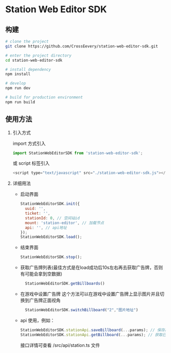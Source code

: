 # Station Web Editor SDK

## 构建

```bash
# clone the project
git clone https://github.com/CrossEevery/station-web-editor-sdk.git

# enter the project directory
cd station-web-editor-sdk

# install dependency
npm install

# develop
npm run dev

# build for production environment
npm run build
```

## 使用方法

1. 引入方式 

   import 方式引入

   ```javascript
   import StationWebEditorSDK from 'station-web-editor-sdk';
   ```

   或 script 标签引入

   ```javascript
   <script type="text/javascript" src="./station-web-editor-sdk.js"></script>
   ```

2. 详细用法

   - 启动界面

     ```javascript
     StationWebEditorSDK.init({
       uuid: '',
       ticket: '',
       stationId: 0, // 空间站id
       mount: 'station-editor', // 加载节点
       api: '', // api地址
     });
     StationWebEditorSDK.load();
     ```

   - 结束界面

     ```javascript
     StationWebEditorSDK.stop();
     ```

   - 获取广告牌列表(最佳方式是在load成功后10s左右再去获取广告牌，否则有可能会拿到空数据)

     ```javascript
       StationWebEditorSDK.getBillboards()
     ```

   - 在游戏中设置广告牌
     这个方法可以在游戏中设置广告牌上显示图片并且切换到广告牌正面视角
     
     ```javascript
       StationWebEditorSDK.switchBillboard("2","图片地址")
     ```

   - api 使用，例如：

     ```javascript
     StationWebEditorSDK.stationApi.saveBillboard(...params); // 保存广告牌信息
     StationWebEditorSDK.stationApi.getBillboard(...params); // 获取已设置的广告牌列表信息
     ```

     接口详情可查看 /src/api/station.ts 文件
